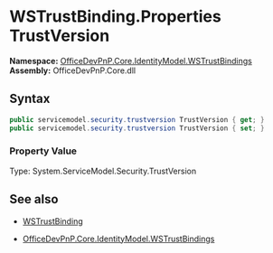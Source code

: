 # WSTrustBinding.Properties TrustVersion
**Namespace:** [OfficeDevPnP.Core.IdentityModel.WSTrustBindings](OfficeDevPnP.Core.IdentityModel.WSTrustBindings.md)  
**Assembly:** OfficeDevPnP.Core.dll  
## Syntax
```C#
public servicemodel.security.trustversion TrustVersion { get; }
public servicemodel.security.trustversion TrustVersion { set; }
```

### Property Value
Type: System.ServiceModel.Security.TrustVersion  

## See also
- [WSTrustBinding](WSTrustBinding.md) 

- [OfficeDevPnP.Core.IdentityModel.WSTrustBindings](OfficeDevPnP.Core.IdentityModel.WSTrustBindings.md)
